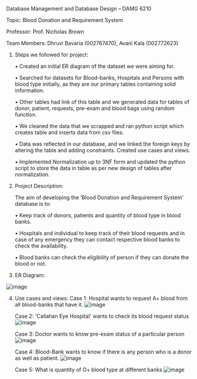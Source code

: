 Database Management and Database Design – DAMG 6210

Topic: Blood Donation and Requirement System 

Professor: Prof. Nicholas Brown 

Team Members: Dhruvi Bavaria (002767470), Avani Kala (002772623)

1.	Steps we followed for project:

    •	Created an initial ER diagram of the dataset we were aiming for.

    •	Searched for datasets for Blood-banks, Hospitals and Persons with blood type initially, as they are our primary tables containing solid information.

    •	Other tables had link of this table and we generated data for tables of donor, patient, requests, pre-exam and blood bags using random function.

    •	We cleaned the data that we scrapped and ran python script which creates table and inserts data from csv files.

    •	Data was reflected in our database, and we linked the foreign keys by altering the table and adding constraints. Created use cases and views.

    •	Implemented Normalization up to 3NF form and updated the python script to store the data in table as per new design of tables after normalization.

2.	Project Description: 

    The aim of developing the ‘Blood Donation and Requirement System’ database is to:

    • Keep track of donors, patients and quantity of blood type in blood banks. 

    • Hospitals and individual to keep track of their blood requests and in case of any emergency they can contact respective blood banks to check the availability. 

    • Blood banks can check the eligibility of person if they can donate the blood or not.

3.	ER Diagram:

![image](https://user-images.githubusercontent.com/113712334/233174968-7ccc0a42-99b3-4167-876a-d568feb305a3.png)

4.	Use cases and views:
     Case 1: Hospital wants to request A+ blood from all blood-banks that have it.
      ![image](https://user-images.githubusercontent.com/113712334/233175659-27a4aecd-8430-4eee-a528-d8342eb8f7af.png)

     Case 2:  'Callahan Eye Hospital' wants to check its blood request status
      ![image](https://user-images.githubusercontent.com/113712334/233175731-eab1985c-b9b9-4219-b5ee-10091a58d198.png)

     Case 3: Doctor wants to know pre-exam status of a particular person
      ![image](https://user-images.githubusercontent.com/113712334/233175778-35f208f1-7999-47af-bbf3-2512be0e2f8c.png)

     Case 4: Blood-Bank wants to know if there is any person who is a donor as well as patient.
      ![image](https://user-images.githubusercontent.com/113712334/233175816-a1d521af-824a-47f7-8ee7-9549320e1a65.png)

     Case 5: What is quantity of O+ blood type at different banks
      ![image](https://user-images.githubusercontent.com/113712334/233175873-e8870e03-0f25-4d92-8cd4-b08ed23abdce.png)
